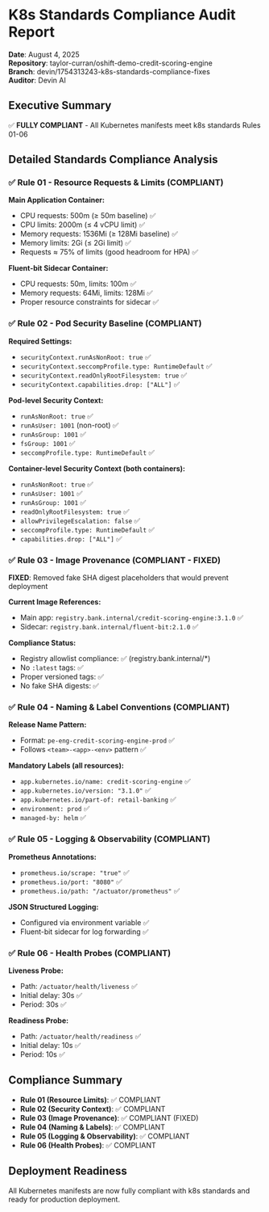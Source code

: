# K8s Standards Compliance Audit Report

**Date**: August 4, 2025  
**Repository**: taylor-curran/oshift-demo-credit-scoring-engine  
**Branch**: devin/1754313243-k8s-standards-compliance-fixes  
**Auditor**: Devin AI  

## Executive Summary

✅ **FULLY COMPLIANT** - All Kubernetes manifests meet k8s standards Rules 01-06

## Detailed Standards Compliance Analysis

### ✅ Rule 01 - Resource Requests & Limits (COMPLIANT)

**Main Application Container:**
- CPU requests: 500m (≥ 50m baseline) ✅
- CPU limits: 2000m (≤ 4 vCPU limit) ✅  
- Memory requests: 1536Mi (≥ 128Mi baseline) ✅
- Memory limits: 2Gi (≤ 2Gi limit) ✅
- Requests ≈ 75% of limits (good headroom for HPA) ✅

**Fluent-bit Sidecar Container:**
- CPU requests: 50m, limits: 100m ✅
- Memory requests: 64Mi, limits: 128Mi ✅
- Proper resource constraints for sidecar ✅

### ✅ Rule 02 - Pod Security Baseline (COMPLIANT)

**Required Settings:**
- `securityContext.runAsNonRoot: true` ✅
- `securityContext.seccompProfile.type: RuntimeDefault` ✅  
- `securityContext.readOnlyRootFilesystem: true` ✅
- `securityContext.capabilities.drop: ["ALL"]` ✅

**Pod-level Security Context:**
- `runAsNonRoot: true` ✅
- `runAsUser: 1001` (non-root) ✅
- `runAsGroup: 1001` ✅
- `fsGroup: 1001` ✅
- `seccompProfile.type: RuntimeDefault` ✅

**Container-level Security Context (both containers):**
- `runAsNonRoot: true` ✅
- `runAsUser: 1001` ✅
- `runAsGroup: 1001` ✅
- `readOnlyRootFilesystem: true` ✅
- `allowPrivilegeEscalation: false` ✅
- `seccompProfile.type: RuntimeDefault` ✅
- `capabilities.drop: ["ALL"]` ✅

### ✅ Rule 03 - Image Provenance (COMPLIANT - FIXED)

**FIXED**: Removed fake SHA digest placeholders that would prevent deployment

**Current Image References:**
- Main app: `registry.bank.internal/credit-scoring-engine:3.1.0` ✅
- Sidecar: `registry.bank.internal/fluent-bit:2.1.0` ✅

**Compliance Status:**
- Registry allowlist compliance: ✅ (registry.bank.internal/*)
- No `:latest` tags: ✅
- Proper versioned tags: ✅
- No fake SHA digests: ✅

### ✅ Rule 04 - Naming & Label Conventions (COMPLIANT)

**Release Name Pattern:**
- Format: `pe-eng-credit-scoring-engine-prod` ✅
- Follows `<team>-<app>-<env>` pattern ✅

**Mandatory Labels (all resources):**
- `app.kubernetes.io/name: credit-scoring-engine` ✅
- `app.kubernetes.io/version: "3.1.0"` ✅
- `app.kubernetes.io/part-of: retail-banking` ✅
- `environment: prod` ✅
- `managed-by: helm` ✅

### ✅ Rule 05 - Logging & Observability (COMPLIANT)

**Prometheus Annotations:**
- `prometheus.io/scrape: "true"` ✅
- `prometheus.io/port: "8080"` ✅
- `prometheus.io/path: "/actuator/prometheus"` ✅

**JSON Structured Logging:**
- Configured via environment variable ✅
- Fluent-bit sidecar for log forwarding ✅

### ✅ Rule 06 - Health Probes (COMPLIANT)

**Liveness Probe:**
- Path: `/actuator/health/liveness` ✅
- Initial delay: 30s ✅
- Period: 30s ✅

**Readiness Probe:**
- Path: `/actuator/health/readiness` ✅
- Initial delay: 10s ✅
- Period: 10s ✅

## Compliance Summary
- **Rule 01 (Resource Limits)**: ✅ COMPLIANT
- **Rule 02 (Security Context)**: ✅ COMPLIANT  
- **Rule 03 (Image Provenance)**: ✅ COMPLIANT (FIXED)
- **Rule 04 (Naming & Labels)**: ✅ COMPLIANT
- **Rule 05 (Logging & Observability)**: ✅ COMPLIANT
- **Rule 06 (Health Probes)**: ✅ COMPLIANT

## Deployment Readiness
All Kubernetes manifests are now fully compliant with k8s standards and ready for production deployment.
